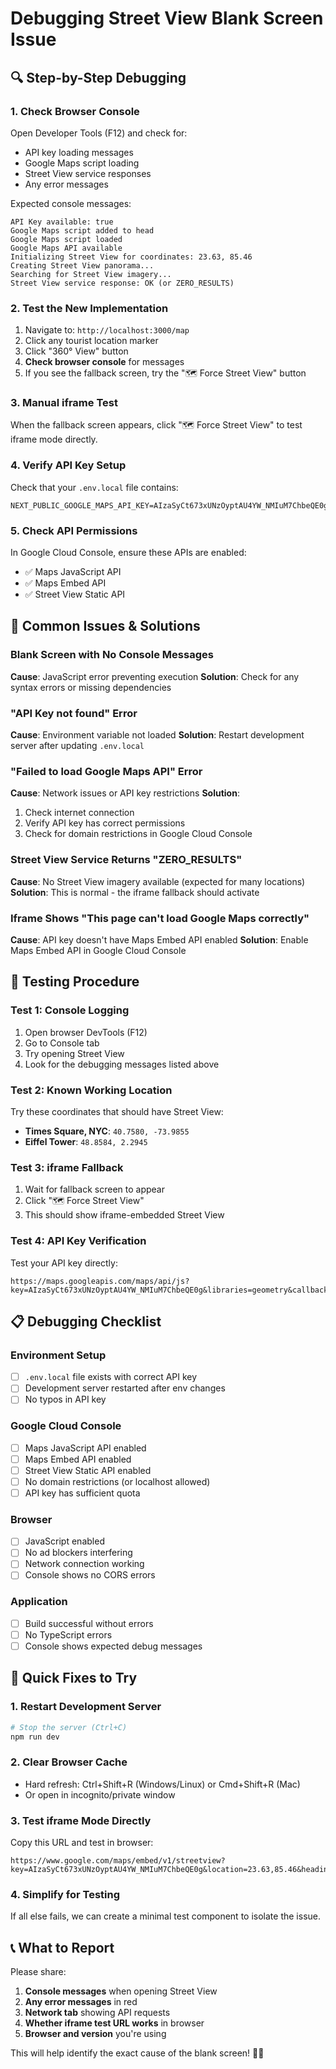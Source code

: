 # Debugging Street View Blank Screen Issue

## 🔍 **Step-by-Step Debugging**

### **1. Check Browser Console**
Open Developer Tools (F12) and check for:
- API key loading messages
- Google Maps script loading
- Street View service responses
- Any error messages

Expected console messages:
```
API Key available: true
Google Maps script added to head
Google Maps script loaded
Google Maps API available
Initializing Street View for coordinates: 23.63, 85.46
Creating Street View panorama...
Searching for Street View imagery...
Street View service response: OK (or ZERO_RESULTS)
```

### **2. Test the New Implementation**
1. Navigate to: `http://localhost:3000/map`
2. Click any tourist location marker
3. Click "360° View" button
4. **Check browser console** for messages
5. If you see the fallback screen, try the "🗺️ Force Street View" button

### **3. Manual iframe Test**
When the fallback screen appears, click "🗺️ Force Street View" to test iframe mode directly.

### **4. Verify API Key Setup**
Check that your `.env.local` file contains:
```
NEXT_PUBLIC_GOOGLE_MAPS_API_KEY=AIzaSyCt673xUNzOyptAU4YW_NMIuM7ChbeQE0g
```

### **5. Check API Permissions**
In Google Cloud Console, ensure these APIs are enabled:
- ✅ Maps JavaScript API
- ✅ Maps Embed API
- ✅ Street View Static API

## 🚨 **Common Issues & Solutions**

### **Blank Screen with No Console Messages**
**Cause**: JavaScript error preventing execution
**Solution**: Check for any syntax errors or missing dependencies

### **"API Key not found" Error**
**Cause**: Environment variable not loaded
**Solution**: Restart development server after updating `.env.local`

### **"Failed to load Google Maps API" Error**
**Cause**: Network issues or API key restrictions
**Solution**: 
1. Check internet connection
2. Verify API key has correct permissions
3. Check for domain restrictions in Google Cloud Console

### **Street View Service Returns "ZERO_RESULTS"**
**Cause**: No Street View imagery available (expected for many locations)
**Solution**: This is normal - the iframe fallback should activate

### **Iframe Shows "This page can't load Google Maps correctly"**
**Cause**: API key doesn't have Maps Embed API enabled
**Solution**: Enable Maps Embed API in Google Cloud Console

## 🧪 **Testing Procedure**

### **Test 1: Console Logging**
1. Open browser DevTools (F12)
2. Go to Console tab
3. Try opening Street View
4. Look for the debugging messages listed above

### **Test 2: Known Working Location**
Try these coordinates that should have Street View:
- **Times Square, NYC**: `40.7580, -73.9855`
- **Eiffel Tower**: `48.8584, 2.2945`

### **Test 3: iframe Fallback**
1. Wait for fallback screen to appear
2. Click "🗺️ Force Street View"
3. This should show iframe-embedded Street View

### **Test 4: API Key Verification**
Test your API key directly:
```
https://maps.googleapis.com/maps/api/js?key=AIzaSyCt673xUNzOyptAU4YW_NMIuM7ChbeQE0g&libraries=geometry&callback=test
```

## 📋 **Debugging Checklist**

### **Environment Setup**
- [ ] `.env.local` file exists with correct API key
- [ ] Development server restarted after env changes
- [ ] No typos in API key

### **Google Cloud Console**
- [ ] Maps JavaScript API enabled
- [ ] Maps Embed API enabled  
- [ ] Street View Static API enabled
- [ ] No domain restrictions (or localhost allowed)
- [ ] API key has sufficient quota

### **Browser**
- [ ] JavaScript enabled
- [ ] No ad blockers interfering
- [ ] Network connection working
- [ ] Console shows no CORS errors

### **Application**
- [ ] Build successful without errors
- [ ] No TypeScript errors
- [ ] Console shows expected debug messages

## 🔧 **Quick Fixes to Try**

### **1. Restart Development Server**
```bash
# Stop the server (Ctrl+C)
npm run dev
```

### **2. Clear Browser Cache**
- Hard refresh: Ctrl+Shift+R (Windows/Linux) or Cmd+Shift+R (Mac)
- Or open in incognito/private window

### **3. Test iframe Mode Directly**
Copy this URL and test in browser:
```
https://www.google.com/maps/embed/v1/streetview?key=AIzaSyCt673xUNzOyptAU4YW_NMIuM7ChbeQE0g&location=23.63,85.46&heading=0&pitch=0&fov=100
```

### **4. Simplify for Testing**
If all else fails, we can create a minimal test component to isolate the issue.

## 📞 **What to Report**

Please share:
1. **Console messages** when opening Street View
2. **Any error messages** in red
3. **Network tab** showing API requests
4. **Whether iframe test URL works** in browser
5. **Browser and version** you're using

This will help identify the exact cause of the blank screen! 🕵️‍♂️
